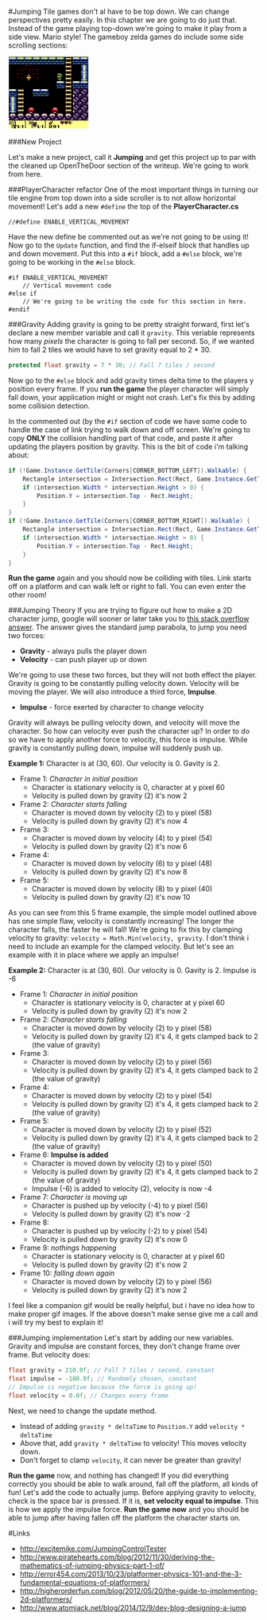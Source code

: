 #Jumping
Tile games don't al have to be top down. We can change perspectives pretty easily. In this chapter we are going to do just that. Instead of the game playing top-down we're going to make it play from a side view. Mario style! The gameboy zelda games do include some side scrolling sections:

![SIZE_SCROLL](Images/link_side_scroll.png)

###New Project

Let's make a new project, call it **Jumping** and get this project up to par with the cleaned up OpenTheDoor section of the writeup. We're going to work from here.

###PlayerCharacter refactor
One of the most important things in turning our tile engine from top down into a side scroller is to not allow horizontal movement! Let's add a new ```#define``` the top of the **PlayerCharacter.cs**

```
//#define ENABLE_VERTICAL_MOVEMENT
```

Have the new define be commented out as we're not going to be using it! Now go to the ```Update``` function, and find the if-elseif block that handles up and down movement. Put this into a ```#if``` block, add a ```#else``` block, we're going to be working in the ```#else``` block.

```
#if ENABLE_VERTICAL_MOVEMENT
    // Vertical movement code
#else if
    // We're going to be writing the code for this section in here.
#endif
```

###Gravity
Adding gravity is going to be pretty straight forward, first let's declare a new member variable and call it ```gravity```. This veriable represents how many _pixels_ the character is going to fall per second. So, if we wanted him to fall 2 tiles we would have to set gravity equal to 2 * 30.

```cs
protected float gravity = 7 * 30; // Fall 7 tiles / second
```

Now go to the ```#else``` block and add gravity times delta time to the players y position every frame. If you **run the game** the player character will simply fall down, your application might or might not crash. Let's fix this by adding some collision detection.

In the commented out (by the ```#if``` section of code we have some code to handle the case of link trying to walk down and off screen. We're going to copy **ONLY** the collision handling part of that code, and paste it after updating the players position by gravity. This is the bit of code i'm talking about:

```cs
if (!Game.Instance.GetTile(Corners[CORNER_BOTTOM_LEFT]).Walkable) {
    Rectangle intersection = Intersection.Rect(Rect, Game.Instance.GetTileRect(Corners[CORNER_BOTTOM_LEFT]));
    if (intersection.Width * intersection.Height > 0) {
        Position.Y = intersection.Top - Rect.Height;
    }
}
if (!Game.Instance.GetTile(Corners[CORNER_BOTTOM_RIGHT]).Walkable) {
    Rectangle intersection = Intersection.Rect(Rect, Game.Instance.GetTileRect(Corners[CORNER_BOTTOM_RIGHT]));
    if (intersection.Width * intersection.Height > 0) {
        Position.Y = intersection.Top - Rect.Height;
    }
}
```

**Run the game** again and you should now be colliding with tiles. Link starts off on a platform and can walk left or right to fall. You can even enter the other room!

###Jumping Theory
If you are trying to figure out how to make a 2D character jump, google will sooner or later take you to [this stack overflow answer](http://gamedev.stackexchange.com/questions/29617/how-to-make-a-character-jump#29618). The answer gives the standard jump parabola, to jump you need two forces:

* **Gravity** - always pulls the player down
* **Velocity** - can push player up or down

We're going to use these two forces, but they will not both effect the player. Gravity is going to be constantly pulling velocity down. Velocity will be moving the player. We will also introduce a third force, **Impulse**. 

* **Impulse** - force exerted by character to change velocity

Gravity will always be pulling velocity down, and velocity will move the character. So how can velocity ever push the character up? In order to do so we have to apply another force to velocity, this force is impulse. While gravity is constantly pulling down, impulse will suddenly push up.

**Example 1:** Character is at (30, 60). Our velocity is 0. Gavity is 2.
* Frame 1: _Character in initial position_
  * Character is stationary velocity is 0, character at y pixel 60
  * Velocity is pulled down by gravity (2) it's now 2
* Frame 2: _Character starts falling_
  * Character is moved down by velocity (2) to y pixel (58)
  * Velocity is pulled down by gravity (2) it's now 4
* Frame 3:
  * Character is moved down by velocity (4) to y pixel (54)
  * Velocity is pulled down by gravity (2) it's now 6
* Frame 4:
  * Character is moved down by velocity (6) to y pixel (48)
  * Velocity is pulled down by gravity (2) it's now 8
* Frame 5:
  * Character is moved down by velocity (8) to y pixel (40)
  * Velocity is pulled down by gravity (2) it's now 10

As you can see from this 5 frame example, the simple model outlined above has one simple flaw, velocity is constantly increasing! The longer the character falls, the faster he will fall! We're going to fix this by clamping velocity to gravity: ```velocity = Math.Min(velocity, gravity```. I don't think i need to include an example for the clamped velocity. But let's see an example with it in place where we apply an impulse!

**Example 2:** Character is at (30, 60). Our velocity is 0. Gavity is 2. Impulse is -6
* Frame 1: _Character in initial position_
  * Character is stationary velocity is 0, character at y pixel 60
  * Velocity is pulled down by gravity (2) it's now 2
* Frame 2: _Character starts falling_
  * Character is moved down by velocity (2) to y pixel (58)
  * Velocity is pulled down by gravity (2) it's 4, it gets clamped back to 2 (the value of gravity)
* Frame 3:
  * Character is moved down by velocity (2) to y pixel (56)
  * Velocity is pulled down by gravity (2) it's 4, it gets clamped back to 2 (the value of gravity)
* Frame 4:
  * Character is moved down by velocity (2) to y pixel (54)
  * Velocity is pulled down by gravity (2) it's 4, it gets clamped back to 2 (the value of gravity)
* Frame 5:
  * Character is moved down by velocity (2) to y pixel (52)
  * Velocity is pulled down by gravity (2) it's 4, it gets clamped back to 2 (the value of gravity)
* Frame 6: **Impulse is added**
  * Character is moved down by velocity (2) to y pixel (50)
  * Velocity is pulled down by gravity (2) it's 4, it gets clamped back to 2 (the value of gravity)
  * Impulse (-6) is added to velocity (2), velocity is now -4
* Frame 7: _Character is moving up_ 
  * Character is pushed up by velocity (-4) to y pixel (56)
  * Velocity is pulled down by gravity (2) it's now -2  
* Frame 8:
  * Character is pushed up by velocity (-2) to y pixel (54)
  * Velocity is pulled down by gravity (2) it's now 0
* Frame 9: _nothings happening_
  * Character is stationary velocity is 0, character at y pixel 60
  * Velocity is pulled down by gravity (2) it's now 2
* Frame 10: _falling down again_
  * Character is moved down by velocity (2) to y pixel (56)
  * Velocity is pulled down by gravity (2) it's now 2

I feel like a companion gif would be really helpful, but i have no idea how to make proper gif images. If the above doesn't make sense give me a call and i will try my best to explain it!

###Jumping implementation
Let's start by adding our new variables. Gravity and impulse are constant forces, they don't change frame over frame. But velocity does:

```cs
float gravity = 210.0f; // Fall 7 tiles / second, constant
float impulse = -180.0f; // Randomly chosen, constant
// Impulse is negative because the force is going up!
float velocity = 0.0f; // Changes every frame
```

Next, we need to change the update method. 

* Instead of adding ```gravity * deltaTime``` to ```Position.Y``` add ```velocity * deltaTime```
* Above that, add ```gravity * deltaTime``` to velocity! This moves velocity down.
* Don't forget to clamp ```velocity```, it can never be greater than gravity!

**Run the game** now, and nothing has changed! If you did everything correctly you should be able to walk around, fall off the platform, all kinds of fun! Let's add the code to actually jump. Before applying gravity to velocity, check is the space bar is pressed. If it is, **set velocity equal to impulse**. This is how we apply the impulse force. **Run the game now** and you should be able to jump after having fallen off the platform the character starts on.

#Links
* http://excitemike.com/JumpingControlTester
* http://www.piratehearts.com/blog/2012/11/30/deriving-the-mathematics-of-jumping-physics-part-1-of/
* http://error454.com/2013/10/23/platformer-physics-101-and-the-3-fundamental-equations-of-platformers/
* http://higherorderfun.com/blog/2012/05/20/the-guide-to-implementing-2d-platformers/
* http://www.atomjack.net/blog/2014/12/9/dev-blog-designing-a-jump